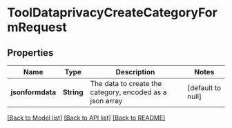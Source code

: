 # ToolDataprivacyCreateCategoryFormRequest

## Properties

Name | Type | Description | Notes
------------ | ------------- | ------------- | -------------
**jsonformdata** | **String** | The data to create the category, encoded as a json array | [default to null]

[[Back to Model list]](../README.md#documentation-for-models) [[Back to API list]](../README.md#documentation-for-api-endpoints) [[Back to README]](../README.md)


